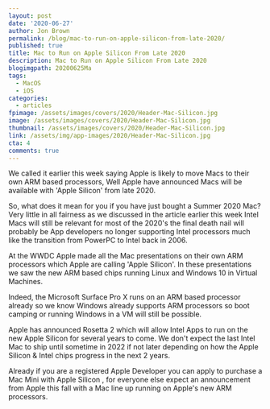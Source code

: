 ```yaml
---
layout: post
date: '2020-06-27'
author: Jon Brown
permalink: /blog/mac-to-run-on-apple-silicon-from-late-2020/
published: true
title: Mac to Run on Apple Silicon From Late 2020
description: Mac to Run on Apple Silicon From Late 2020
blogimgpath: 20200625Ma
tags:
  - MacOS
  - iOS
categories:
  - articles
fpimage: /assets/images/covers/2020/Header-Mac-Silicon.jpg
image: /assets/images/covers/2020/Header-Mac-Silicon.jpg
thumbnail: /assets/images/covers/2020/Header-Mac-Silicon.jpg
link: /assets/img/app-images/2020/Header-Mac-Silicon.jpg
cta: 4
comments: true
---
```

We called it earlier this week saying Apple is likely to move Macs to
their own ARM based processors, Well Apple have announced Macs will be
available with 'Apple Silicon' from late 2020.

So, what does it mean for you if you have just bought a Summer 2020
Mac? Very little in all fairness as we discussed in the article earlier
this week Intel Macs will still be relevant for most of the 2020's the
final death nail will probably be App developers no longer supporting
Intel processors much like the transition from PowerPC to Intel back in
2006.

At the WWDC Apple made all the Mac presentations on their own ARM
processors which Apple are calling 'Apple Silicon'. In these
presentations we saw the new ARM based chips running Linux and Windows
10 in Virtual Machines.

Indeed, the Microsoft Surface Pro X runs on an ARM based processor
already so we know Windows already supports ARM processors so boot
camping or running Windows in a VM will still be possible.

Apple has announced Rosetta 2 which will allow Intel Apps to run on the
new Apple Silicon for several years to come. We don't expect the last
Intel Mac to ship until sometime in 2022 if not later depending on how
the Apple Silicon & Intel chips progress in the next 2
years.

Already if you are a registered Apple Developer you can apply to
purchase a Mac Mini with Apple Silicon , for everyone else expect an
announcement from Apple this fall with a Mac line up running on Apple's
new ARM processors.
